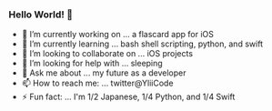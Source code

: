 ### Hello World! 👋

- 🔭 I’m currently working on ... a flascard app for iOS
- 🌱 I’m currently learning ... bash shell scripting, python, and swift
- 👯 I’m looking to collaborate on ... iOS projects
- 🤔 I’m looking for help with ... sleeping
- 💬 Ask me about ... my future as a developer
- 📫 How to reach me: ... twitter@YliiCode
- ⚡ Fun fact: ... I'm 1/2 Japanese, 1/4 Python, and 1/4 Swift
